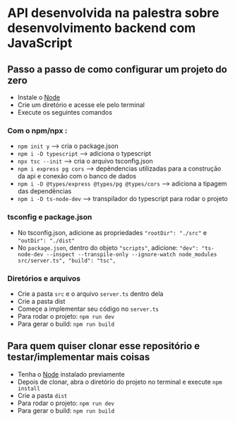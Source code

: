 # API desenvolvida na palestra sobre desenvolvimento backend com JavaScript

## Passo a passo de como configurar um projeto do zero

- Instale o [Node](https://nodejs.org/en)
- Crie um diretório e acesse ele pelo terminal
- Execute os seguintes comandos

### Com o npm/npx :

- `npm init y` --> cria o package.json
- `npm i -D typescript` --> adiciona o typescript
- `npx tsc --init` --> cria o arquivo tsconfig.json
- `npm i express pg cors` --> depêndencias utilizadas para a construção da api e conexão com o banco de dados
- `npm i -D @types/express @types/pg @types/cors` --> adiciona a tipagem das dependências
- `npm i -D ts-node-dev` --> transpilador do typescript para rodar o projeto

### tsconfig e package.json

- No tsconfig.json, adicione as propriedades `"rootDir": "./src"` e `"outDir": "./dist"`
- No `package.json`, dentro do objeto `"scripts"`, adicione:
`"dev": "ts-node-dev --inspect --transpile-only --ignore-watch node_modules src/server.ts", "build": "tsc",` 

### Diretórios e arquivos

- Crie a pasta `src` e o arquivo `server.ts` dentro dela
- Crie a pasta dist
- Começe a implementar seu código no `server.ts`
- Para rodar o projeto: `npm run dev`
- Para gerar o build: `npm run build`

## Para quem quiser clonar esse repositório e testar/implementar mais coisas

- Tenha o [Node](https://nodejs.org/en) instalado previamente
- Depois de clonar, abra o diretório do projeto no terminal e execute `npm install`
- Crie a pasta `dist`
- Para rodar o projeto: `npm run dev`
- Para gerar o build: `npm run build`